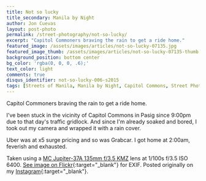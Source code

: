```yaml
---
title: Not so lucky
title_secondary: Manila by Night
author: Jon Cuevas
layout: post-photo
permalink: /street-photography/not-so-lucky/
excerpt: "Capitol Commoners braving the rain to get a ride home."
featured_image: /assets/images/articles/not-so-lucky-07135.jpg
featured_image_thumb: /assets/images/articles/not-so-lucky-07135-thumb.jpg
background_position: bottom center
bg_color: 'rgba(0, 0, 0, .6);'
text_color: light
comments: true
disqus_identifier: not-so-lucky-006-s2015
tags: [Streets of Manila, Manila by Night, Capitol Commons, Street Photography, Sony, Sony A7Sii, Manila, Photography, Mirrorless, Vintage Lenses, Jupiter 37A]
---
```


<p class="lead">Capitol Commoners braving the rain to get a ride home.</p>

I've been stuck in the vicinity of Capitol Commons in Pasig since 9:00pm due to that day's traffic gridlock. And since I'm already soaked and bored, I took out my camera and wrapped it with a rain cover.

Uber was at x5 surge pricing and so was Grabcar. I got home at 2:00am, feverish and exhausted.

Taken using a [MC Jupiter-37A 135mm f/3.5 KMZ][7] lens at 1/100s f/3.5 ISO 6400. [See image on Flickr][1]{:target="_blank"} for EXIF. Posted originally on my [Instagram][2]{:target="_blank"}.

[1]: https://www.flickr.com/photos/archondigital/23169403144/
[2]: https://www.instagram.com/p/_Uac2DGq6m/
[3]: /topic/humans-of-san-andres-bukid/
[4]: /topic/streets-of-manila/
[5]: /topic/sony-a7sii/
[6]: /topic/sony/
[7]: /topic/vintage-lenses/
[8]: /street-photography/close-to-your-heart/